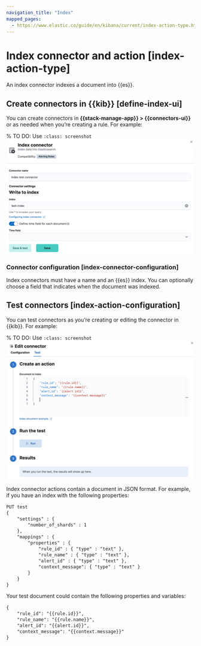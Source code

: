 ```yaml
---
navigation_title: "Index"
mapped_pages:
  - https://www.elastic.co/guide/en/kibana/current/index-action-type.html
---
```


# Index connector and action [index-action-type]


An index connector indexes a document into {{es}}.


## Create connectors in {{kib}} [define-index-ui]

You can create connectors in **{{stack-manage-app}} > {{connectors-ui}}** or as needed when you’re creating a rule. For example:

% TO DO: Use `:class: screenshot`
![Index connector](../images/index-connector.png)


### Connector configuration [index-connector-configuration]

Index connectors must have a name and an {{es}} index. You can optionally choose a field that indicates when the document was indexed.


## Test connectors [index-action-configuration]

You can test connectors as you’re creating or editing the connector in {{kib}}. For example:

% TO DO: Use `:class: screenshot`
![Index params test](../images/index-params-test.png)

Index connector actions contain a document in JSON format. For example, if you have an index with the following properties:

```text
PUT test
{
    "settings" : {
        "number_of_shards" : 1
    },
    "mappings" : {
        "properties" : {
            "rule_id" : { "type" : "text" },
            "rule_name" : { "type" : "text" },
            "alert_id" : { "type" : "text" },
            "context_message": { "type" : "text" }
        }
    }
}
```

Your test document could contain the following properties and variables:

```text
{
    "rule_id": "{{rule.id}}",
    "rule_name": "{{rule.name}}",
    "alert_id": "{{alert.id}}",
    "context_message": "{{context.message}}"
}
```

